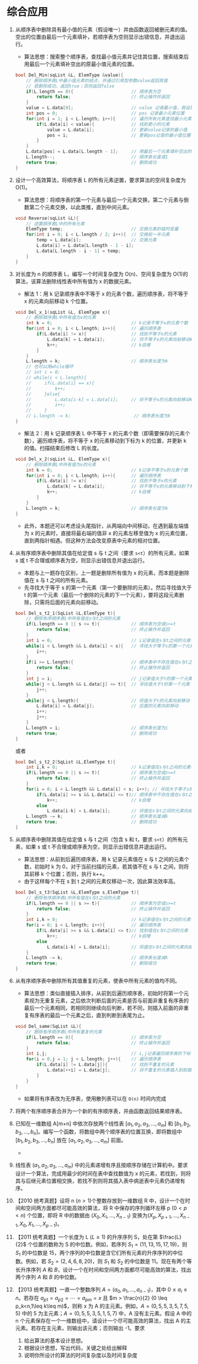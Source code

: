 # 综合应用

1. 从顺序表中删除具有最小值的元素（假设唯一）并由函数返回被删元素的值。空出的位置由最后一个元素填补，若顺序表为空则显示出错信息，并退出运行。

   - 算法思想：搜索整个顺序表，查找最小值元素并记住其位置，搜索结束后用最后一个元素填补空出的原最小值元素的位置。

   ```cpp
   bool Del_Min(sqList &L, ElemType &value){
       // 删除顺序表L中最小值元素的结点，并通过引用型参数value返回其值
       // 若删除成功，返回true；否则返回false
       if(L.length == 0){                      // 顺序表为空
           return false;                       // 终止操作并返回
       }
       value = L.data[0];                      // value 记录最小值，假设第一个元素最小
       int pos = 0;                            // pos 记录最小元素位置
       for(int i = 1; i < L.length; i++){      // 遍历所有元素查找最小元素
           if(L.data[i] < value){              // 找到更小的元素
               value = L.data[i];              // 更新value记录的最小值
               pos = i;                        // 更新pos记录的最小值位置
           }
       }
       L.data[pos] = L.data[L.length - 1];     // 用最后一个元素填补空出的最小值元素
       L.length--;                             // 顺序表长度减1
       return true;                            // 删除成功
   }
   ```

2. 设计一个高效算法，将顺序表 L 的所有元素逆置，要求算法的空间复杂度为 O(1)。

   - 算法思想：将顺序表的第一个元素与最后一个元素交换，第二个元素与倒数第二个元素交换，以此类推，直到中间元素。

   ```cpp
   void Reverse(sqList &L){
       // 逆置顺序表L中的所有元素
       ElemType temp;                          // 交换元素的临时变量
       for(int i = 0; i < L.length / 2; i++){  // 交换前一半元素
           temp = L.data[i];                   // 交换元素
           L.data[i] = L.data[L.length - 1 - i];
           L.data[L.length - i - 1] = temp;
       }
   }
   ```

3. 对长度为 n 的顺序表 L，编写一个时间复杂度为 O(n)、空间复杂度为 O(1)的算法，该算法删除线性表中所有值为 x 的数据元素。

   - 解法 1：用 k 记录顺序表中不等于 x 的元素个数，遍历顺序表，将不等于 x 的元素向前移动 k 个位置。

   ```cpp
   void Del_x_1(sqList &L, ElemType x){
       // 删除顺序表L中所有值为x的元素
       int k = 0;                              // k记录不等于x的元素个数
       for(int i = 0; i < L.length; i++){      // 遍历顺序表
           if(L.data[i] != x){                 // 找到不等于x的元素
               L.data[k] = L.data[i];          // 将不等于x的元素向前移动k个位置
               k++;                            // k自增
           }
       }
       L.length = k;                           // 顺序表长度为k
       // 也可以用while循环
       // int i = 0;
       // while(i < L.length){
       //     if(L.data[i] == x){
       //         k++;
       //     }else{
       //         L.data[i-k] = L.data[i];     // 将不等于x的元素向前移动k个位置
       //         i++;
       //     }
       // L.length -= k;                        // 顺序表长度为k
   }
   ```

   - 解法 2：用 k 记录顺序表 L 中不等于 x 的元素个数（即需要保存的元素个数），遍历顺序表，将不等于 x 的元素移动到下标为 k 的位置，并更新 k 的值。扫描结束后修改 L 的长度。

   ```cpp
   void Del_x_2(sqList &L, ElemType x){
       // 删除顺序表L中所有值为x的元素
       int k = 0;                              // k记录不等于x的元素个数
       for(int i = 0; i < L.length; i++){      // 遍历顺序表
           if(L.data[i] != x){                 // 找到不等于x的元素
               L.data[k] = L.data[i];          // 将不等于x的元素移动到下标为k的位置
               k++;                            // k自增
           }
       }
       L.length = k;                           // 顺序表长度为k
   }
   ```

   - 此外，本题还可以考虑设头尾指针，从两端向中间移动，在遇到最左端值为 x 的元素时，直接将最右端的值非 x 的元素左移至值为 x 的元素位置，直到两指针相遇。但这种方法会改变原表中元素的相对位置。

4. 从有序顺序表中删除其值在给定值 s 与 t 之间（要求 `s<t`）的所有元素，如果 s 或 t 不合理或顺序表为空，则显示出错信息并退出运行。

   - 本题与上一题存在区别，上一题是删除所有值为 x 的元素，而本题是删除值在 s 与 t 之间的所有元素。
   - 先寻找大于等于 s 的第一个元素（第一个要删除的元素）。然后寻找值大于 t 的第一个元素（最后一个删除的元素的下一个元素），要将这段元素删除，只需将后面的元素向前移动。

   ```cpp
   bool Del_s_t2_1(SqList &L,ElemType t){
       // 删除有序顺序表L中所有值在s与t之间的元素
       if(L.length == 0 || s >= t){            // 顺序表为空或s>=t
           return false;                       // 终止操作并返回
       }
       int i = 0;                              // i记录值在s与t之间的元素个数
       while(i < L.length && L.data[i] < s){   // 寻找大于等于s的第一个元素
           i++;
       }
       if(i >= L.length){                      // 顺序表中不存在值在s与t之间的元素
           return false;                       // 终止操作并返回
       }
       int j = i;                              // j记录值大于t的第一个元素
       while(j < L.length && L.data[j] <= t){  // 寻找值大于t的第一个元素
           j++;
       }
       while(j < L.length){                    // 将值大于t的元素向前移动
           L.data[i] = L.data[j];              // 后面的元素向前移动
           i++;
           j++;
       }
       L.length = i;                           // 顺序表长度为i
       return true;                            // 删除成功
   }
   ```

   或者

   ```cpp
   bool Del_s_t2_2(SqList &L,ElemType t){
       int i,k = 0;                            // k记录值在s与t之间的元素个数
       if(L.length == 0 || s >= t){            // 顺序表为空或s>=t
           return false;                       // 终止操作并返回
       }
       for(i = 0; i < L.length && L.data[i] < s; i++); // 寻找大于等于s的第一个元素
           if(L.data[i] >= s && L.data[i] <= t)// 顺序表中不存在值在s与t之间的元素
               k++;                            // k自增
           else
               L.data[i-k] = L.data[i];        // 将值在s与t之间的元素向前移动
       L.length -= k;                          // 顺序表长度减k
       return true;                            // 删除成功
   }
   ```

5. 从顺序表中删除其值在给定值 s 与 t 之间（包含 s 和 t，要求 `s<t`）的所有元素，如果 s 或 t 不合理或顺序表为空，则显示出错信息并退出运行。

   - 算法思想：从前到后遍历顺序表，用 k 记录元素值在 s 与 t 之间的元素个数，初始时 k 为 0，对于当前扫描的元素，若其值不在 s 与 t 之间，则将其前移 k 个位置；否则，执行 k++。
   - 由于这样每个不在 s 到 t 之间的元素仅移动一次，因此算法效率高。

   ```cpp
   bool Del_s_t3(SqList &L,ElemType s,ElemType t){
       // 删除有序顺序表L中所有值在s与t之间的元素
       if(L.length == 0 || s >= t){            // 顺序表为空或s>=t
           return false;                       // 终止操作并返回
       }
       int i,k = 0;                            // k记录值在s与t之间的元素个数
       for(i = 0; i < L.length; i++){          // 遍历顺序表
           if(L.data[i] >= s && L.data[i] <= t)// 找到值在s与t之间的元素
               k++;                            // k自增
           else
               L.data[i-k] = L.data[i];        // 将值在s与t之间的元素向前移动
       }
       L.length -= k;                          // 顺序表长度减k
       return true;                            // 删除成功
   }
   ```

6. 从有序顺序表中删除所有其值重复的元素，使表中所有元素的值均不同。

   - 算法思想：类似直接插入排序，从前到后遍历顺序表，初始时将第一个元素视为无重复元素，之后依次判断后面的元素是否与前面非重复有序表的最后一个元素相同，若相同则继续向后判断，若不同，则插入前面的非重复有序表的最后一个元素之后，直到判断到表尾为止。

   ```cpp
   void Del_same(SqList &L){
       // 删除有序顺序表L中所有重复的元素
       if(L.length == 0){                      // 顺序表为空
           return false;                       // 终止操作并返回
       }
       int i,j;                                // i,j记录遍历顺序表的下标
       for(i = 0,j = 1; j < L.length; j++){    // 遍历顺序表
           if(L.data[i] != L.data[j]){         // 找到不重复的元素
               L.data[++i] = L.data[j];        // 将不重复的元素插入到前面
           }
       }
   }
   ```

   - 如果将有序表改为无序表，使用散列表可以在 `O(n)` 时间内完成

7. 将两个有序顺序表合并为一个新的有序顺序表，并由函数返回结果顺序表。

8. 已知在一维数组 A[m+n] 中依次存放两个线性表 $[a_1,a_2,a_3,...,a_m]$ 和 $[b_1,b_2,b_3,...,b_n]$。编写一个函数，将数组中两个顺序表的位置互换，即将数组中 $[b_1,b_2,b_3,...,b_n]$ 放在 $[a_1,a_2,a_3,...,a_m]$ 前面。

   -

9. 线性表 $(a_1,a_2,a_3,...,a_m)$ 中的元素递增有序且按顺序存储在计算机中。要求设计一个算法，完成用最少的时间在表中查找数值为 x 的元素，若找到，则将其与后继元素位置相交换，若找不到则将其插入表中病逝表中元素仍递增有序。

10. 【2010 统考真题】设将 n $(n>1)$个整数存放到一维数组 R 中，设计一个在时间和空间两方面都尽可能高效的算法，将 R 中保存的序列循环左移 p $(0 < p < n)$ 个位置，即将 R 中的数据由 $(X_0,X_1,...,X_{n-1})$ 变换为$(X_p,X_{p+1},...,X_{n-1},X_0,X_1,...,X_{p-1})$。

11. 【2011 统考真题】一个长度为 L $(L \geq 1)$ 的升序序列 S，处在第 $\frac{L}{2}$ 个位置的数称为 S 的中位数。例如，若序列 $S_1=(11,13,15,17,19)$，则 $S_1$ 的中位数是 15，两个序列的中位数是含它们所有元素的升序序列的中位数。例如，若 $S_2=(2,4,6,8,20)$，则 $S_1$ 和 $S_2$ 的中位数是 11。现在有两个等长升序序列 $A$ 和 $B$，设计一个在时间和空间两方面都尽可能高效的算法，找出两个序列 $A$ 和 $B$ 的中位数。

12. 【2013 统考真题】一直一个整数序列 $A=(a_0,a_1,...,a_{n-1})$，其中 $0 \leq a_i \leq n$。若存在 $a_{p1}=a_{p2}=\cdots=a_{pm}=x$ 且 $m > \frac{n}{2} (0 \leq p_k<n,1\leq k\leq m)$，则称 x 为 A 的主元素。例如，$A=(0,5,5,3,5,7,5,5)$ 中的 5 为主元素；$A=(0,5,5,3,5,1,5,7)$ 中，A 没有主元素。假设 A 中的 n 个元素保存在一个一维数组中，请设计一个尽可能高效的算法，找出 A 的主元素。若存在主元素，则输出该元素；否则输出 -1。要求
    1. 给出算法的基本设计思想。
    2. 根据设计思想，写出代码，关键之处给出解释
    3. 说明你所设计的算法的时间复杂度以及时间复杂度
